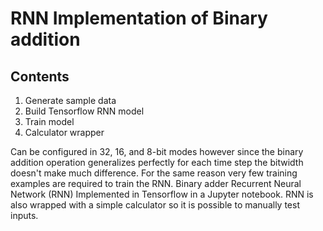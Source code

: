 # RNN Implementation of Binary addition

## Contents
1. Generate sample data
2. Build Tensorflow RNN model
3. Train model
4. Calculator wrapper

Can be configured in 32, 16, and 8-bit modes however since the binary addition operation generalizes perfectly for each time step the bitwidth doesn't make much difference. For the same reason very few training examples are required to train the RNN.
Binary adder Recurrent Neural Network (RNN) Implemented in Tensorflow in a Jupyter notebook.  RNN is also wrapped with a simple calculator so it is possible to manually test inputs.

